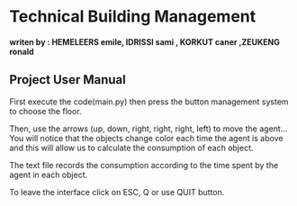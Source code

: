 # Technical Building Management
#### writen by : HEMELEERS emile, IDRISSI sami , KORKUT caner ,ZEUKENG ronald
## Project User Manual
First execute the code(main.py) then press the button management system to choose the floor.

Then, use the arrows (up, down, right, right, right, left) to move the agent... You will notice that the objects change color each time the agent is above and this will allow us to calculate the consumption of each object.

The text file records the consumption according to the time spent by the agent in each object.

To leave the interface click on ESC, Q or use QUIT button.
